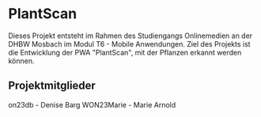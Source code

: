 # PlantScan
Dieses Projekt entsteht im Rahmen des Studiengangs Onlinemedien an der DHBW Mosbach im Modul T6 - Mobile Anwendungen. Ziel des Projekts ist die Entwicklung der PWA "PlantScan", mit der Pflanzen erkannt werden können.

## Projektmitglieder
on23db - Denise Barg
WON23Marie - Marie Arnold

